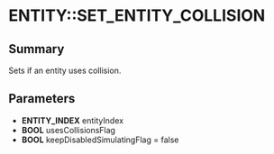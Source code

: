 # ENTITY::SET_ENTITY_COLLISION

## Summary
Sets if an entity uses collision.

## Parameters
* **ENTITY_INDEX** entityIndex
* **BOOL** usesCollisionsFlag
* **BOOL** keepDisabledSimulatingFlag = false